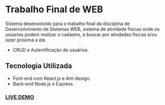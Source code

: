 
# Trabalho Final de WEB

Sistema desenvolvido para o trabalho final da disciplina de Desenvolvimento de Sistemas WEB, sistema de atividade físicas onde os usúarios podem realizar o cadastro, e buscar por ativdades físicas e/ou lazer próxima a ele.

* CRUD e Autentificação de usuários

## Tecnologia Utilizada
* Font-end com React.js e Ant-design.
* Back-end Node.js e Express.

### [LIVE DEMO](https://douglasdamasceno.github.io/Trabalho-Final-Web/)
